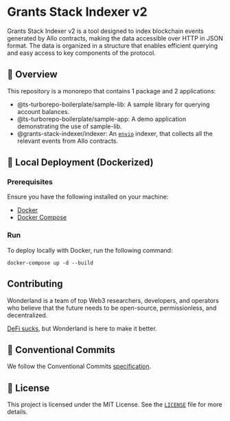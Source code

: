 # Grants Stack Indexer v2

Grants Stack Indexer v2 is a tool designed to index blockchain events generated by Allo contracts, making the data accessible over HTTP in JSON format. The data is organized in a structure that enables efficient querying and easy access to key components of the protocol.

## 📖 Overview

This repository is a monorepo that contains 1 package and 2 applications:

-   @ts-turborepo-boilerplate/sample-lib: A sample library for querying account balances.
-   @ts-turborepo-boilerplate/sample-app: A demo application demonstrating the use of sample-lib.
-   @grants-stack-indexer/indexer: An [`envio`](https://docs.envio.dev/) indexer, that collects all the relevant events from Allo contracts.

## 🚀 Local Deployment (Dockerized)

### Prerequisites

Ensure you have the following installed on your machine:

-   [Docker](https://www.docker.com/get-started)
-   [Docker Compose](https://docs.docker.com/compose/install/)

### Run

To deploy locally with Docker, run the following command:

```
docker-compose up -d --build
```

## Contributing

Wonderland is a team of top Web3 researchers, developers, and operators who believe that the future needs to be open-source, permissionless, and decentralized.

[DeFi sucks](https://defi.sucks), but Wonderland is here to make it better.

## 📝 Conventional Commits

We follow the Conventional Commits [specification](https://www.conventionalcommits.org/en/v1.0.0/#specification).

## 📜 License

This project is licensed under the MIT License. See the [`LICENSE`](./LICENSE) file for more details.
